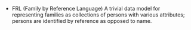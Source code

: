 + FRL (Family by Reference Language)
A trivial data model for representing families as collections of persons with various attributes; persons are identified by reference as opposed to name.